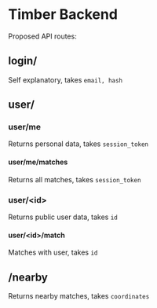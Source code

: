 # Timber Backend

Proposed API routes:

## login/
Self explanatory, takes `email, hash`

## user/

### user/me
Returns personal data, takes `session_token`

#### user/me/matches
Returns all matches, takes `session_token`

### user/\<id\>
Returns public user data, takes `id`

#### user/\<id\>/match
Matches with user, takes `id`

## /nearby
Returns nearby matches, takes `coordinates`


